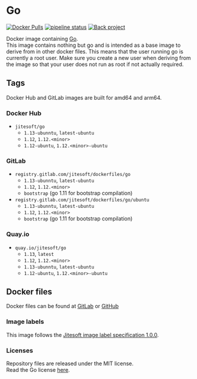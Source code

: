 # Go

[![Docker Pulls](https://img.shields.io/docker/pulls/jitesoft/go.svg)](https://cloud.docker.com/u/jitesoft/repository/docker/jitesoft/go)
[![pipeline status](https://gitlab.com/jitesoft/dockerfiles/go/badges/master/pipeline.svg)](https://gitlab.com/jitesoft/dockerfiles/go/commits/master)
[![Back project](https://img.shields.io/badge/Open%20Collective-Tip%20the%20devs!-blue.svg)](https://opencollective.com/jitesoft-open-source)

Docker image containing [Go](https://golang.org/).  
This image contains nothing but go and is intended as a base image to derive from in other docker files.
This means that the user running go is currently a root user. Make sure you create a new user when deriving from the
image so that your user does not run as root if not actually required.

## Tags

Docker Hub and GitLab images are built for amd64 and arm64.

### Docker Hub

* `jitesoft/go`
    * `1.13-ubunntu`, `latest-ubuntu`
    * `1.12`, `1.12.<minor>`
    * `1.12-ubuntu`, `1.12.<minor>-ubuntu`

### GitLab

* `registry.gitlab.com/jitesoft/dockerfiles/go`
    * `1.13-ubunntu`, `latest-ubuntu`
    * `1.12`, `1.12.<minor>`
    * `bootstrap` (go 1.11 for bootstrap compilation) 
* `registry.gitlab.com/jitesoft/dockerfiles/go/ubuntu`
    * `1.13-ubunntu`, `latest-ubuntu`
    * `1.12`, `1.12.<minor>` 
    * `bootstrap` (go 1.11 for bootstrap compilation)
  
### Quay.io

* `quay.io/jitesoft/go`
    * `1.13`, `latest`
    * `1.12`, `1.12.<minor>`
    * `1.13-ubunntu`, `latest-ubuntu`
    * `1.12-ubuntu`, `1.12.<minor>-ubuntu`

## Docker files

Docker files can be found at  [GitLab](https://gitlab.com/jitesoft/dockerfiles/go) or [GitHub](https://github.com/jitesoft/docker-go)

### Image labels

This image follows the [Jitesoft image label specification 1.0.0](https://gitlab.com/snippets/1866155).

### Licenses

Repository files are released under the MIT license.  
Read the Go license [here](https://github.com/golang/go/blob/master/LICENSE).
